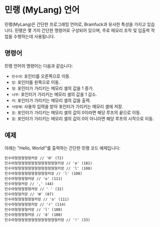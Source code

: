 # 민랭 (MyLang) 언어

민랭(MyLang)은 간단한 프로그래밍 언어로, Brainfuck과 유사한 특성을 가지고 있습니다. 민랭은 몇 가지 간단한 명령어로 구성되어 있으며, 주로 메모리 조작 및 입출력 작업을 수행하는데 사용됩니다.

## 명령어

민랭 언어의 명령어는 다음과 같습니다:

- `민수야`: 포인터를 오른쪽으로 이동.
- `앙`: 포인터를 왼쪽으로 이동.
- `형`: 포인터가 가리키는 메모리 셀의 값을 1 증가.
- `너무`: 포인터가 가리키는 메모리 셀의 값을 1 감소.
- `커`: 포인터가 가리키는 메모리 셀의 값을 출력.
- `사랑해`: 사용자 입력을 받아 포인터가 가리키는 메모리 셀에 저장.
- `응`: 포인터가 가리키는 메모리 셀의 값이 0이라면 해당 루프의 끝으로 이동.
- `웅`: 포인터가 가리키는 메모리 셀의 값이 0이 아니라면 해당 루프의 시작으로 이동.

## 예제

아래는 "Hello, World!"를 출력하는 간단한 민랭 코드 예제입니다:

```plaintext
민수야형형형형형커앙 // 'H' (72)
민수야형형형형형형형형형형형형형커앙 // 'e' (101)
민수야형형형형형형형형형형형형형커앙 // 'l' (108)
민수야형형형형형형형형형형커앙 // 'l' (108)
민수야형형형형커앙 // 'o' (111)
민수야형형커앙 // ',' (44)
민수야형형형형형커앙 // ' ' (32)
민수야형형커앙 // 'W' (87)
민수야형형형형형형커앙 // 'o' (111)
민수야형형형형형커앙 // 'r' (114)
민수야형형형형커앙 // 'l' (108)
민수야형형형형커앙 // 'd' (100)
민수야형형형형형형형형형형형형형커앙 // '!' (33)
